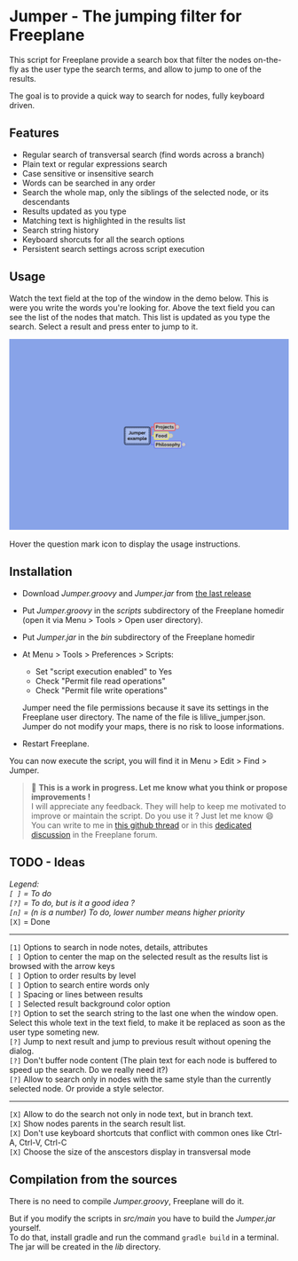 # Jumper - The jumping filter for Freeplane

This script for Freeplane provide a search box that filter the nodes on-the-fly as the user type the search terms, and allow to jump to one of the results.

The goal is to provide a quick way to search for nodes, fully keyboard driven.

## Features

- Regular search of transversal search (find words across a branch)
- Plain text or regular expressions search
- Case sensitive or insensitive search
- Words can be searched in any order
- Search the whole map, only the siblings of the selected node, or its descendants
- Results updated as you type
- Matching text is highlighted in the results list
- Search string history
- Keyboard shorcuts for all the search options
- Persistent search settings across script execution

## Usage

Watch the text field at the top of the window in the demo below. This is were you write the words you're looking for. Above the text field you can see the list of the nodes that match. This list is updated as you type the search. Select a result and press enter to jump to it.

![demo](demo.gif)

Hover the question mark icon to display the usage instructions.

## Installation

- Download *Jumper.groovy* and *Jumper.jar* from [the last release](https://github.com/lilive/Freeplane-Jumper/releases)
- Put *Jumper.groovy* in the *scripts* subdirectory of the Freeplane homedir (open it via Menu > Tools > Open user directory).
- Put *Jumper.jar* in the *bin* subdirectory of the Freeplane homedir
- At Menu > Tools > Preferences > Scripts:

  - Set "script execution enabled" to Yes
  - Check "Permit file read operations"
  - Check "Permit file write operations"
  
  Jumper need the file permissions because it save its settings in the Freeplane user directory. The name of the file is lilive_jumper.json.  
  Jumper do not modify your maps, there is no risk to loose informations.
  
- Restart Freeplane.

You can now execute the script, you will find it in Menu > Edit > Find > Jumper.

> :bell: **This is a work in progress. Let me know what you think or propose improvements !**  
> I will appreciate any feedback. They will help to keep me motivated to improve or maintain the script. Do you use it ? Just let me know :smile:  
> You can write to me in [this github thread](https://github.com/lilive/Freeplane-Jumper/issues/1) or in this [dedicated discussion](https://sourceforge.net/p/freeplane/discussion/758437/thread/e7b4594c02/) in the Freeplane forum.

## TODO - Ideas

*Legend:  
`[ ]` = To do  
`[?]` = To do, but is it a good idea ?  
`[n]` = (n is a number) To do, lower number means higher priority*  
`[X]` = Done

---

`[1]` Options to search in node notes, details, attributes  
`[ ]` Option to center the map on the selected result as the results list is browsed with the arrow keys  
`[ ]` Option to order results by level  
`[ ]` Option to search entire words only  
`[ ]` Spacing or lines between results  
`[ ]` Selected result background color option  
`[?]` Option to set the search string to the last one when the window open. Select this whole text in the text field, to make it be replaced as soon as the user type someting new.  
`[?]` Jump to next result and jump to previous result without opening the dialog.  
`[?]` Don't buffer node content (The plain text for each node is buffered to speed up the search. Do we really need it?)  
`[?]` Allow to search only in nodes with the same style than the currently selected node. Or provide a style selector.

---

`[X]` Allow to do the search not only in node text, but in branch text.  
`[X]` Show nodes parents in the search result list.  
`[X]` Don't use keyboard shortcuts that conflict with common ones like Ctrl-A, Ctrl-V, Ctrl-C  
`[X]` Choose the size of the anscestors display in transversal mode

## Compilation from the sources

There is no need to compile *Jumper.groovy*, Freeplane will do it.

But if you modify the scripts in *src/main* you have to build the *Jumper.jar* yourself.  
To do that, install gradle and run the command `gradle build` in a terminal. The jar will be created in the *lib* directory.
